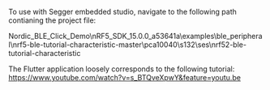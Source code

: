 To use with Segger embedded studio, navigate to the following path contianing the project file:

Nordic_BLE_Click_Demo\nRF5_SDK_15.0.0_a53641a\examples\ble_peripheral\nrf5-ble-tutorial-characteristic-master\pca10040\s132\ses\nrf52-ble-tutorial-characteristic

The Flutter application loosely corresponds to the following tutorial:
https://www.youtube.com/watch?v=s_BTQveXpwY&feature=youtu.be
